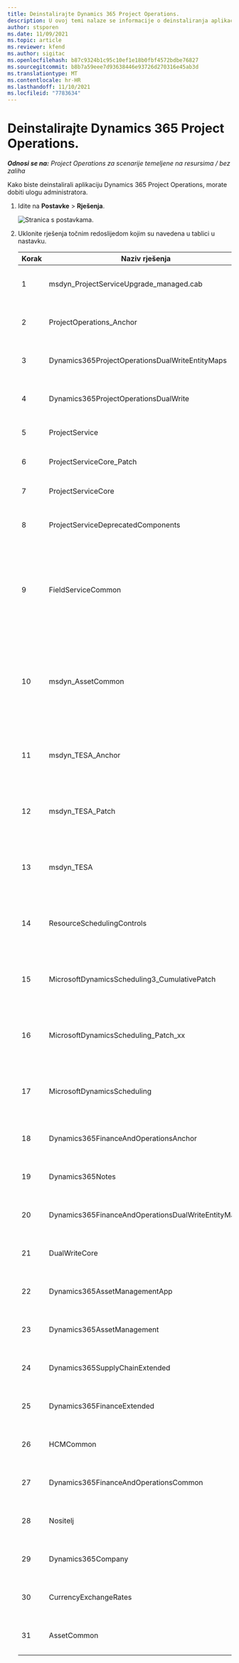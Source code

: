 ```yaml
---
title: Deinstalirajte Dynamics 365 Project Operations.
description: U ovoj temi nalaze se informacije o deinstaliranja aplikacije Dynamics 365 Project Operations.
author: stsporen
ms.date: 11/09/2021
ms.topic: article
ms.reviewer: kfend
ms.author: sigitac
ms.openlocfilehash: b87c9324b1c95c10ef1e18b0fbf4572bdbe76827
ms.sourcegitcommit: b8b7a59eee7d93638446e93726d270316e45ab3d
ms.translationtype: MT
ms.contentlocale: hr-HR
ms.lasthandoff: 11/10/2021
ms.locfileid: "7783634"
---
```

# <a name="uninstall-dynamics-365-project-operations"></a>Deinstalirajte Dynamics 365 Project Operations. 

_**Odnosi se na:** Project Operations za scenarije temeljene na resursima / bez zaliha_

Kako biste deinstalirali aplikaciju Dynamics 365 Project Operations, morate dobiti ulogu administratora.

1. Idite na **Postavke** > **Rješenja**.

    ![Stranica s postavkama.](./media/uninstall-proj-ops-solutions.png)
  
2. Uklonite rješenja točnim redoslijedom kojim su navedena u tablici u nastavku. 

    | Korak | Naziv rješenja                                    | Bilješka                                                                                         |
    |------|----------------------------------------------------|----------------------------------------------------------------------------------------------|
    | 1 | msdyn_ProjectServiceUpgrade_managed.cab            | Ako nije pronađeno, preskočite ovo rješenje.                                                            |
    | 2 | ProjectOperations_Anchor                           | Ako nije pronađeno, preskočite ovo rješenje.                                                            |
    | 3 | Dynamics365ProjectOperationsDualWriteEntityMaps    | Ako nije pronađeno, preskočite ovo rješenje.                                                            |
    | 4 | Dynamics365ProjectOperationsDualWrite              | Ako nije pronađeno, preskočite ovo rješenje.                                                            |
    | 5 | ProjectService                                     | Nema dodatnih napomena.                                                                         |
    | 6 | ProjectServiceCore_Patch                           | Nema dodatnih napomena.                                                                         |
    | 7 | ProjectServiceCore                                 | Nema dodatnih napomena.                                                                         |
    | 8 | ProjectServiceDeprecatedComponents                 | Ako nije pronađeno, preskočite ovo rješenje.                                                            |
    | 9 | FieldServiceCommon                                 | Potrebno za dvostruko pisanje u aplikaciji Dynamics 365 Finance ili Dynamics 365 Supply Chain Management.   |
    | 10 | msdyn_AssetCommon                                  | Potrebno za dvostruko pisanje u aplikaciji Dynamics 365 Finance ili Dynamics 365 Supply Chain Management.   |
    | 11 | msdyn_TESA_Anchor                                  | Obvezno polje za aplikaciju Dynamics 365 Field Service.                                                     |
    | 12 | msdyn_TESA_Patch                                   | Obvezno polje za aplikaciju Dynamics 365 Field Service.                                                     |
    | 13 | msdyn_TESA                                         | Obvezno polje za aplikaciju Dynamics 365 Field Service.                                                     |
    | 14 | ResourceSchedulingControls                         | Obvezno polje za aplikaciju Dynamics 365 Field Service.                                                     |
    | 15 | MicrosoftDynamicsScheduling3_CumulativePatch       | Obvezno polje za aplikaciju Dynamics 365 Field Service.                                                     |
    | 16 | MicrosoftDynamicsScheduling_Patch_xx               | Obvezno polje za aplikaciju Dynamics 365 Field Service.                                                     |
    | 17 | MicrosoftDynamicsScheduling                        | Obvezno polje za aplikaciju Dynamics 365 Field Service.                                                     |
    | 18 | Dynamics365FinanceAndOperationsAnchor              | Ako nije pronađeno, preskočite ovo rješenje.                                                            |
    | 19 | Dynamics365Notes                                   | Ako nije pronađeno, preskočite ovo rješenje.                                                            |
    | 20 | Dynamics365FinanceAndOperationsDualWriteEntityMaps | Ako nije pronađeno, preskočite ovo rješenje.                                                            |
    | 21 | DualWriteCore                                      | Ako nije pronađeno, preskočite ovo rješenje.                                                            |
    | 22 | Dynamics365AssetManagementApp                      | Ako nije pronađeno, preskočite ovo rješenje.                                                            |
    | 23 | Dynamics365AssetManagement                         | Ako nije pronađeno, preskočite ovo rješenje.                                                            |
    | 24 | Dynamics365SupplyChainExtended                     | Ako nije pronađeno, preskočite ovo rješenje.                                                            |
    | 25 | Dynamics365FinanceExtended                         | Ako nije pronađeno, preskočite ovo rješenje.                                                            |
    | 26 | HCMCommon                                          | Ako nije pronađeno, preskočite ovo rješenje.                                                            |
    | 27 | Dynamics365FinanceAndOperationsCommon              | Ako nije pronađeno, preskočite ovo rješenje.                                                            |
    | 28 | Nositelj                                              | Ako nije pronađeno, preskočite ovo rješenje.                                                            |
    | 29 | Dynamics365Company                                 | Ako nije pronađeno, preskočite ovo rješenje.                                                            |
    | 30 | CurrencyExchangeRates                              | Ako nije pronađeno, preskočite ovo rješenje.                                                            |
    | 31 | AssetCommon                                        | Ako nije pronađeno, preskočite ovo rješenje.                                                            |
